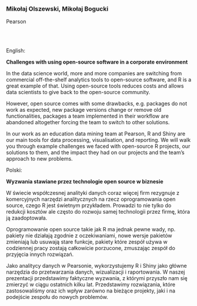 <!--html_preserve-->
<span>
<h3>
Mikołaj Olszewski, Mikołaj Bogucki
</h3>
<p>
Pearson
</p>
<br/>
<br/>
<p>
English:

<strong>Challenges with using open-source software in a corporate
environment</strong>

In the data science world, more and more companies are switching from
commercial off-the-shelf analytics tools to open-source software, and R
is a great example of that. Using open-source tools reduces costs and
allows data scientists to give back to the open-source community.

However, open source comes with some drawbacks, e.g. packages do not
work as expected, new package versions change or remove old
functionalities, packages a team implemented in their workflow are
abandoned altogether forcing the team to switch to other solutions.

In our work as an education data mining team at Pearson, R and Shiny are
our main tools for data processing, visualisation, and reporting. We
will walk you through example challenges we faced with open-source R
projects, our solutions to them, and the impact they had on our projects
and the team’s approach to new problems.

Polski:

<strong>Wyzwania stawiane przez technologie open source w
biznesie</strong>

W świecie współczesnej analityki danych coraz więcej firm rezygnuje z
komercyjnych narzędzi analitycznych na rzecz oprogramowania open source,
czego R jest świetnym przykładem. Prowadzi to nie tylko do redukcji
kosztów ale często do rozwoju samej technologii przez firmę, która ją
zaadoptowała.

Oprogramowanie open source takie jak R ma jednak pewne wady, np. pakiety
nie działają zgodnie z oczekiwaniami, nowe wersje pakietów zmieniają lub
usuwają stare funkcje, pakiety które zespół używa w codziennej pracy
zostają całkowicie porzucone, zmuszając zespół do przyjęcia innych
rozwiązań.

Jako analitycy danych w Pearsonie, wykorzystujemy R i Shiny jako główne
narzędzia do przetwarzania danych, wizualizacji i raportowania. W naszej
prezentacji przedstawimy faktyczne wyzwania, z którymi przyszło nam się
zmierzyć w ciągu ostatnich kilku lat. Przedstawimy rozwiązania, które
zastosowaliśmy oraz ich wpływ zarówno na bieżące projekty, jaki i na
podejście zespołu do nowych problemów.
</p>
</span><!--/html_preserve-->
